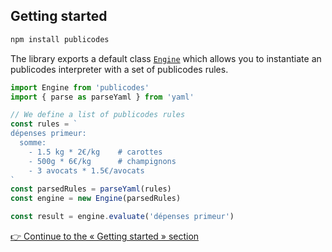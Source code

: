 ## Getting started

```bash
npm install publicodes
```

The library exports a default class [`Engine`](https://publi.codes/docs/api/publicodes/classes/engine) which allows you to instantiate an publicodes interpreter with a set of publicodes rules.

```js
import Engine from 'publicodes'
import { parse as parseYaml } from 'yaml'

// We define a list of publicodes rules
const rules = `
dépenses primeur:
  somme:
    - 1.5 kg * 2€/kg    # carottes
    - 500g * 6€/kg      # champignons
    - 3 avocats * 1.5€/avocats
`
const parsedRules = parseYaml(rules)
const engine = new Engine(parsedRules)

const result = engine.evaluate('dépenses primeur')
```

[👉 Continue to the « Getting started » section](https://publi.codes/docs/tutoriel)
